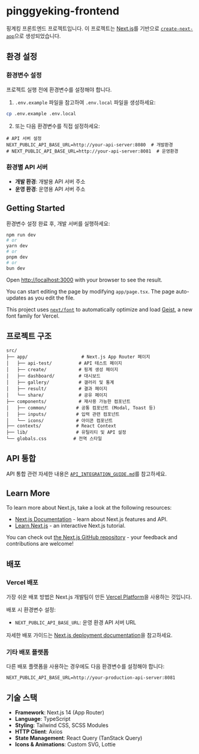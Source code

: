 # pinggyeking-frontend

핑계킹 프론트엔드 프로젝트입니다. 이 프로젝트는 [Next.js](https://nextjs.org)를 기반으로 [`create-next-app`](https://nextjs.org/docs/app/api-reference/cli/create-next-app)으로 생성되었습니다.

## 환경 설정

### 환경변수 설정

프로젝트 실행 전에 환경변수를 설정해야 합니다.

1. `.env.example` 파일을 참고하여 `.env.local` 파일을 생성하세요:

```bash
cp .env.example .env.local
```

2. 또는 다음 환경변수를 직접 설정하세요:

```env
# API 서버 설정
NEXT_PUBLIC_API_BASE_URL=http://your-api-server:8080  # 개발환경
# NEXT_PUBLIC_API_BASE_URL=http://your-api-server:8081  # 운영환경
```

### 환경별 API 서버

- **개발 환경**: 개발용 API 서버 주소
- **운영 환경**: 운영용 API 서버 주소

## Getting Started

환경변수 설정 완료 후, 개발 서버를 실행하세요:

```bash
npm run dev
# or
yarn dev
# or
pnpm dev
# or
bun dev
```

Open [http://localhost:3000](http://localhost:3000) with your browser to see the result.

You can start editing the page by modifying `app/page.tsx`. The page auto-updates as you edit the file.

This project uses [`next/font`](https://nextjs.org/docs/app/building-your-application/optimizing/fonts) to automatically optimize and load [Geist](https://vercel.com/font), a new font family for Vercel.

## 프로젝트 구조

```
src/
├── app/                    # Next.js App Router 페이지
│   ├── api-test/          # API 테스트 페이지
│   ├── create/            # 핑계 생성 페이지
│   ├── dashboard/         # 대시보드
│   ├── gallery/           # 갤러리 및 통계
│   ├── result/            # 결과 페이지
│   └── share/             # 공유 페이지
├── components/            # 재사용 가능한 컴포넌트
│   ├── common/           # 공통 컴포넌트 (Modal, Toast 등)
│   ├── inputs/           # 입력 관련 컴포넌트
│   └── icons/            # 아이콘 컴포넌트
├── contexts/             # React Context
├── lib/                  # 유틸리티 및 API 설정
└── globals.css          # 전역 스타일
```

## API 통합

API 통합 관련 자세한 내용은 [`API_INTEGRATION_GUIDE.md`](./API_INTEGRATION_GUIDE.md)를 참고하세요.

## Learn More

To learn more about Next.js, take a look at the following resources:

- [Next.js Documentation](https://nextjs.org/docs) - learn about Next.js features and API.
- [Learn Next.js](https://nextjs.org/learn) - an interactive Next.js tutorial.

You can check out [the Next.js GitHub repository](https://github.com/vercel/next.js) - your feedback and contributions are welcome!

## 배포

### Vercel 배포

가장 쉬운 배포 방법은 Next.js 개발팀이 만든 [Vercel Platform](https://vercel.com/new?utm_medium=default-template&filter=next.js&utm_source=create-next-app&utm_campaign=create-next-app-readme)을 사용하는 것입니다.

배포 시 환경변수 설정:
- `NEXT_PUBLIC_API_BASE_URL`: 운영 환경 API 서버 URL

자세한 배포 가이드는 [Next.js deployment documentation](https://nextjs.org/docs/app/building-your-application/deploying)을 참고하세요.

### 기타 배포 플랫폼

다른 배포 플랫폼을 사용하는 경우에도 다음 환경변수를 설정해야 합니다:

```env
NEXT_PUBLIC_API_BASE_URL=http://your-production-api-server:8081
```

## 기술 스택

- **Framework**: Next.js 14 (App Router)
- **Language**: TypeScript
- **Styling**: Tailwind CSS, SCSS Modules
- **HTTP Client**: Axios
- **State Management**: React Query (TanStack Query)
- **Icons & Animations**: Custom SVG, Lottie
